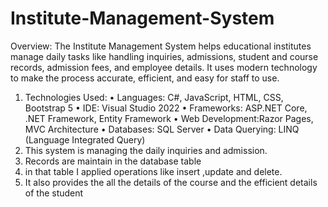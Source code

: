 # Institute-Management-System
Overview:
    The Institute Management System helps educational institutes manage daily tasks like handling inquiries, admissions, student and course records, admission fees, and employee details. It uses modern technology to make the process accurate, efficient, and easy for staff to use.

1) Technologies Used: 
    •	Languages: C#, JavaScript, HTML, CSS, Bootstrap 5
    •	IDE: Visual Studio 2022 
    •	Frameworks: ASP.NET Core, .NET Framework, Entity Framework
    •	Web Development:Razor Pages, MVC Architecture
    •	Databases: SQL Server
    • Data Querying: LINQ (Language Integrated Query)
3) This system is managing the daily inquiries and admission.
4) Records are maintain in the database table
5) in that table I applied operations like insert ,update and delete.
6) It also provides the all the details of the course and the efficient details of the student
